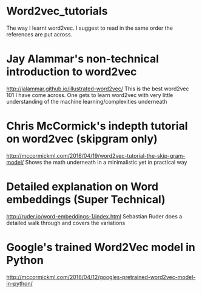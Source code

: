 # Word2vec_tutorials
The way I learnt word2vec. I suggest to read in the same order the references are put across.

# Jay Alammar's non-technical introduction to word2vec
http://jalammar.github.io/illustrated-word2vec/
This is the best word2vec 101 I have come across. One gets to learn word2vec with very little understanding of the machine learning/complexities underneath

# Chris McCormick's indepth tutorial on word2vec (skipgram only)
http://mccormickml.com/2016/04/19/word2vec-tutorial-the-skip-gram-model/
Shows the math underneath in a minimalistic yet in practical way

# Detailed explanation on Word embeddings (Super Technical)
http://ruder.io/word-embeddings-1/index.html
Sebastian Ruder does a detailed walk through and covers the variations

# Google's trained Word2Vec model in Python
http://mccormickml.com/2016/04/12/googles-pretrained-word2vec-model-in-python/
